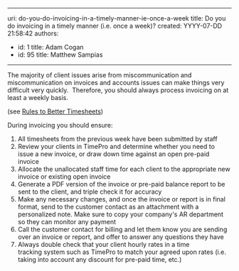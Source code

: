 

---
uri: do-you-do-invoicing-in-a-timely-manner-ie-once-a-week
title: Do you do invoicing in a timely manner (i.e. once a week)?
created: YYYY-07-DD 21:58:42
authors:
  - id: 1
    title: Adam Cogan
  - id: 95
    title: Matthew Sampias
---




<span class='intro'> <p>​​The majority of client issues arise from miscommunication and miscommunication on invoices and accounts issues can make things very difficult very quickly.&#160;&#160;Therefore, you should always process invoicing on at least a weekly basis. &#160;<br></p><p>(see <a href="/_layouts/15/FIXUPREDIRECT.ASPX?WebId=3dfc0e07-e23a-4cbb-aac2-e778b71166a2&amp;TermSetId=07da3ddf-0924-4cd2-a6d4-a4809ae20160&amp;TermId=cb136e2c-2bd9-47d0-adb6-8f905dc7b828">Rules to Better Timesheets​</a>)&#160;<br></p><p>During invoicing&#160;you should ensure&#58;​​<br></p> </span>

<ol><li>​All timesheets from the previous week have been submitted by staff​<br></li><li>Review your clients in TimePro and determine whether you need to issue a new invoice, or draw down time against an open pre-paid invoice<br></li><li>Allocate the unallocated staff time for each client to the appropriate new invoice or existing open invoice<br></li><li>Generate a PDF version of the invoice or pre-paid balance report to be sent to the client, and triple check it for accuracy<br></li><li>Make any necessary changes, and once the invoice or report is in final format, send to the customer contact as an attachment with a personalized note. Make sure to copy your company's AR department so they can monitor any payment<br></li><li>Call the customer contact for billing and let them know you are sending over an invoice or report, and offer to answer any questions they have<br></li><li>Always double check that your client hourly rates in a time tracking&#160;system such as&#160;TimePro to&#160;match your agreed upon rates (i.e. taking into account any discount for pre-paid time, etc.)​<br></li></ol><br>


